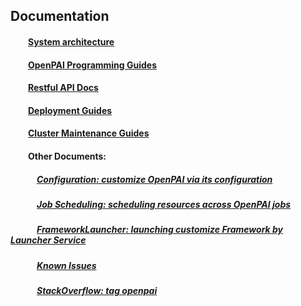 ## Documentation
#### &ensp;&ensp;&ensp;&ensp;[System architecture](./system_architecture.md)
#### &ensp;&ensp;&ensp;&ensp;[OpenPAI Programming Guides](https://github.com/Microsoft/pai/blob/master/examples/README.md)
#### &ensp;&ensp;&ensp;&ensp;[Restful API Docs](https://github.com/Microsoft/pai/blob/master/rest-server/README.md)
#### &ensp;&ensp;&ensp;&ensp;[Deployment Guides](https://github.com/Microsoft/pai/blob/master/pai-management/doc/cluster-bootup.md)
#### &ensp;&ensp;&ensp;&ensp;[Cluster Maintenance Guides](https://github.com/Microsoft/pai/wiki/Maintenance-(Service-&-Machine))
#### &ensp;&ensp;&ensp;&ensp;Other Documents:
##### &ensp;&ensp;&ensp;&ensp;&ensp;&ensp;[Configuration: customize OpenPAI via its configuration](https://github.com/Microsoft/pai/blob/master/pai-management/doc/how-to-write-pai-configuration.md#cluster_configuration)
##### &ensp;&ensp;&ensp;&ensp;&ensp;&ensp;[Job Scheduling: scheduling resources across OpenPAI jobs](https://github.com/Microsoft/pai/blob/master/hadoop-ai/README.md)
##### &ensp;&ensp;&ensp;&ensp;&ensp;&ensp;[FrameworkLauncher: launching customize Framework by Launcher Service](https://github.com/Microsoft/pai/blob/master/frameworklauncher/README.md)
##### &ensp;&ensp;&ensp;&ensp;&ensp;&ensp;[Known Issues](https://github.com/Microsoft/pai/wiki/Issue-tracking)
##### &ensp;&ensp;&ensp;&ensp;&ensp;&ensp;[StackOverflow: tag openpai](https://stackoverflow.com/questions/tagged/openpai)
